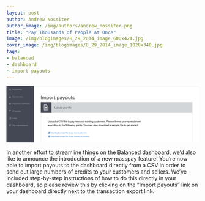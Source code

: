 ```yaml
---
layout: post
author: Andrew Nossiter
author_image: /img/authors/andrew_nossiter.png
title: "Pay Thousands of People at Once"
image: /img/blogimages/8_29_2014_image_600x424.jpg
cover_image: /img/blogimages/8_29_2014_image_1020x340.jpg
tags:
- balanced
- dashboard
- import payouts
---
```


![Import payouts screen](/img/blogimages/import-payouts.png)

In another effort to streamline things on the Balanced dashboard, we’d also like to announce the introduction of a new masspay feature! You’re now able to import payouts to the dashboard directly from a CSV in order to send out large numbers of credits to your customers and sellers. We’ve included step-by-step instructions of how to do this directly in your dashboard, so please review this by clicking on the “Import payouts” link on your dashboard directly next to the transaction export link.

